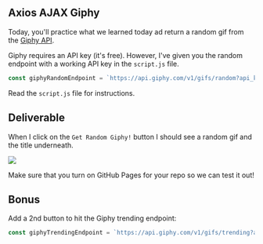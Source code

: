 ## Axios AJAX Giphy

Today, you'll practice what we learned today ad return a random gif from the [Giphy API](https://developers.giphy.com/explorer).

Giphy requires an API key (it's free). However, I've given you the random endpoint with a working API key in the `script.js` file.

```js
const giphyRandomEndpoint = `https://api.giphy.com/v1/gifs/random?api_key=2041494ca782403cb6055682a7943c75&tag=&rating=G`
```

Read the `script.js` file for instructions. 

## Deliverable

When I click on the `Get Random Giphy!` button I should see a random gif and the title underneath.

  ![](https://i.imgur.com/aEz23N7.png)

Make sure that you turn on GitHub Pages for your repo so we can test it out!

## Bonus

Add a 2nd button to hit the Giphy trending endpoint:

```js
const giphyTrendingEndpoint = `https://api.giphy.com/v1/gifs/trending?api_key=2041494ca782403cb6055682a7943c75&tag=&rating=G`
```


